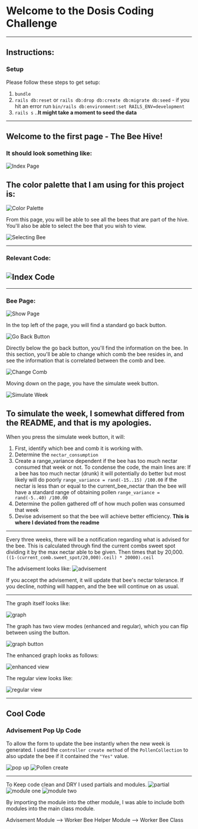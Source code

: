 # Welcome to the Dosis Coding Challenge
------------------------
## Instructions:
  ### Setup
  Please follow these steps to get setup: 
  1) `bundle`
  2) `rails db:reset` or `rails db:drop db:create db:migrate db:seed` - if you hit an error run `bin/rails db:environment:set RAILS_ENV=development`
  3) `rails s`
   ..**It might take a moment to seed the data**
  
 
  
 -----------------------

 ## Welcome to the first page - The Bee Hive!
 ### It should look something like:
 ![Index Page](https://github.com/Micjoey/Dosis/blob/master/app/assets/images/index_page.jpg)

 ## The color palette that I am using for this project is:
 ![Color Palette](https://github.com/Micjoey/Dosis/blob/d5ea864106322a707ae7459c6d90ca818482a8c1/app/assets/images/color_palette.png)
 
 From this page, you will be able to see all the bees that are part of the hive.
 You'll also be able to select the bee that you wish to view.

 ![Selecting Bee](https://github.com/Micjoey/Dosis/blob/217b95613292bd077cb3c3f8c0e1773de1dbe325/app/assets/images/selecting_bee.png)

 ----------
 ### Relevant Code:
 ![Index Code](https://github.com/Micjoey/Dosis/blob/master/app/assets/images/index_code.png)
 ------
 -------------
 ### Bee Page:
![Show Page](https://github.com/Micjoey/Dosis/blob/master/app/assets/images/show_bee_page.png)

In the top left of the page, you will find a standard go back button.

![Go Back Button](https://github.com/Micjoey/Dosis/blob/d5ea864106322a707ae7459c6d90ca818482a8c1/app/assets/images/go_back_button.png)

Directly below the go back button, you'll find the information on the bee. 
In this section, you'll be able to change which comb the bee resides in, and see the information that is correlated between the comb and bee.

![Change Comb](https://github.com/Micjoey/Dosis/blob/d5ea864106322a707ae7459c6d90ca818482a8c1/app/assets/images/change_comb_button.png)

Moving down on the page, you have the simulate week button. 

![Simulate Week](https://github.com/Micjoey/Dosis/blob/d5ea864106322a707ae7459c6d90ca818482a8c1/app/assets/images/simulate_week_button.png)


To simulate the week, I somewhat differed from the README, and that is my apologies.
-----
When you press the simulate week button, it will:
1) First, identify which bee and comb it is working with. 
2) Determine the `nectar_consumption`
3) Create a range_variance dependent if the bee has too much nectar consumed that week or not. To condense the code, the main lines are:
If a bee has too much nectar (drunk) it will potentially do better but most likely will do poorly
`range_variance = rand(-15..15) /100.00` 
if the nectar is less than or equal to the current_bee_nectar than the bee will have a standard range of obtaining pollen
`range_variance = rand(-5..40) /100.00`
4) Determine the pollen gathered off of how much pollen was consumed that week
5) Devise advisement so that the bee will achieve better efficiency. **This is where I deviated from the readme**
----

Every three weeks, there will be a notification regarding what is advised for the bee. This is calculated through find the current combs sweet spot dividing it by the max nectar able to be given. Then times that by 20,000.
`((1-(current_comb.sweet_spot/20,000).ceil) * 20000).ceil`

The advisement looks like:
![advisement](https://github.com/Micjoey/Dosis/blob/master/app/assets/images/advisement.png)

If you accept the advisement, it will update that bee's nectar tolerance. If you decline, nothing will happen, and the bee will continue on as usual.

----
The graph itself looks like: 

![graph](https://github.com/Micjoey/Dosis/blob/d5ea864106322a707ae7459c6d90ca818482a8c1/app/assets/images/graph_and_data.png)

The graph has two view modes (enhanced and regular), which you can flip between using the button.

![graph button](https://github.com/Micjoey/Dosis/blob/d5ea864106322a707ae7459c6d90ca818482a8c1/app/assets/images/graph_and_button.png)

The enhanced graph looks as follows: 

![enhanced view](https://github.com/Micjoey/Dosis/blob/d5ea864106322a707ae7459c6d90ca818482a8c1/app/assets/images/graph_and_button.png)

The regular view looks like:

![regular view](https://github.com/Micjoey/Dosis/blob/master/app/assets/images/regular_graph.png)

---

## Cool Code
### Advisement Pop Up Code

To allow the form to update the bee instantly when the new week is generated. I used the `controller create method` of the `PollenCollection` to also update the bee if it contained the `"Yes"` value.

![pop up](https://github.com/Micjoey/Dosis/blob/master/app/assets/images/pop_up_logic.png)
![Pollen create](https://github.com/Micjoey/Dosis/blob/master/app/assets/images/PollenCreation.png)


-----

To Keep code clean and DRY I used partials and modules.
![partial](https://github.com/Micjoey/Dosis/blob/master/app/assets/images/partial.png)
![module one](https://github.com/Micjoey/Dosis/blob/master/app/assets/images/module_one.png)
![module two](https://github.com/Micjoey/Dosis/blob/master/app/assets/images/module_two.png)

By importing the module into the other module, I was able to include both modules into
the main class module.

Advisement Module --> Worker Bee Helper Module --> Worker Bee Class
